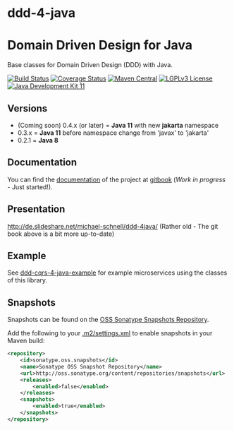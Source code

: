 # ddd-4-java

# Domain Driven Design for Java
Base classes for Domain Driven Design (DDD) with Java.

[![Build Status](https://jenkins.fuin.org/job/ddd-4-java/badge/icon)](https://jenkins.fuin.org/job/ddd-4-java/)
[![Coverage Status](https://sonarcloud.io/api/project_badges/measure?project=org.fuin%3Addd-4-java&metric=coverage)](https://sonarcloud.io/dashboard?id=org.fuin%3Addd-4-java)
[![Maven Central](https://maven-badges.herokuapp.com/maven-central/org.fuin/ddd-4-java/badge.svg)](https://maven-badges.herokuapp.com/maven-central/org.fuin/ddd-4-java/)
[![LGPLv3 License](http://img.shields.io/badge/license-LGPLv3-blue.svg)](https://www.gnu.org/licenses/lgpl.html)
[![Java Development Kit 11](https://img.shields.io/badge/JDK-11-green.svg)](https://openjdk.java.net/projects/jdk/11/)

## Versions
- (Coming soon) 0.4.x (or later) = **Java 11** with new **jakarta** namespace
- 0.3.x = **Java 11** before namespace change from 'javax' to 'jakarta'
- 0.2.1 = **Java 8**


## Documentation
You can find the [documentation](https://app.gitbook.com/@fuinorg/s/ddd-4-java/) of the project at [gitbook](https://app.gitbook.com/@fuinorg/spaces/) (*Work in progress* - Just started!).

## Presentation
http://de.slideshare.net/michael-schnell/ddd-4java/ (Rather old - The git book above is a bit more up-to-date)

## Example
See [ddd-cqrs-4-java-example](https://github.com/fuinorg/ddd-cqrs-4-java-example) for example microservices using the classes of this library.

## Snapshots

Snapshots can be found on the [OSS Sonatype Snapshots Repository](http://oss.sonatype.org/content/repositories/snapshots/org/fuin "Snapshot Repository"). 

Add the following to your [.m2/settings.xml](http://maven.apache.org/ref/3.2.1/maven-settings/settings.html "Reference configuration") to enable snapshots in your Maven build:

```xml
<repository>
    <id>sonatype.oss.snapshots</id>
    <name>Sonatype OSS Snapshot Repository</name>
    <url>http://oss.sonatype.org/content/repositories/snapshots</url>
    <releases>
        <enabled>false</enabled>
    </releases>
    <snapshots>
        <enabled>true</enabled>
    </snapshots>
</repository>
```


